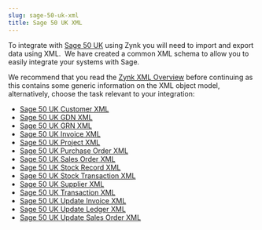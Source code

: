 ```yaml
---
slug: sage-50-uk-xml
title: Sage 50 UK XML
---
```

To integrate with [Sage 50 UK](sage-50-uk) using Zynk you will need to import and export data using XML.  We have created a common XML schema to allow you to easily integrate your systems with Sage.

We recommend that you read the [Zynk XML Overview](zynk-xml-overview) before continuing as this contains some generic information on the XML object model, alternatively, choose the task relevant to your integration:

 * [Sage 50 UK Customer XML](sage-50-uk-customer-xml)
 * [Sage 50 UK GDN XML](sage-50-uk-gdn-xml)
 * [Sage 50 UK GRN XML](sage-50-uk-grn-xml)
 * [Sage 50 UK Invoice XML](sage-50-uk-invoice-xml)
 * [Sage 50 UK Project XML](sage-50-uk-project-xml)
 * [Sage 50 UK Purchase Order XML](sage-50-uk-purchase-order-xml)
 * [Sage 50 UK Sales Order XML](sage-50-uk-sales-order-xml)
 * [Sage 50 UK Stock Record XML](sage-50-uk-stock-record-xml)
 * [Sage 50 UK Stock Transaction XML](sage-50-uk-stock-transaction-xml)
 * [Sage 50 UK Supplier XML](sage-50-uk-supplier-xml)
 * [Sage 50 UK Transaction XML](sage-50-uk-transaction-xml)
 * [Sage 50 UK Update Invoice XML](sage-50-uk-update-invoice-xml)
 * [Sage 50 UK Update Ledger XML](sage-50-uk-update-ledger-xml)
 * [Sage 50 UK Update Sales Order XML](sage-50-uk-update-sales-order-xml)